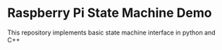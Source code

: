 # Raspberry Pi State Machine Demo
This repository implements basic state machine interface in python and C++

